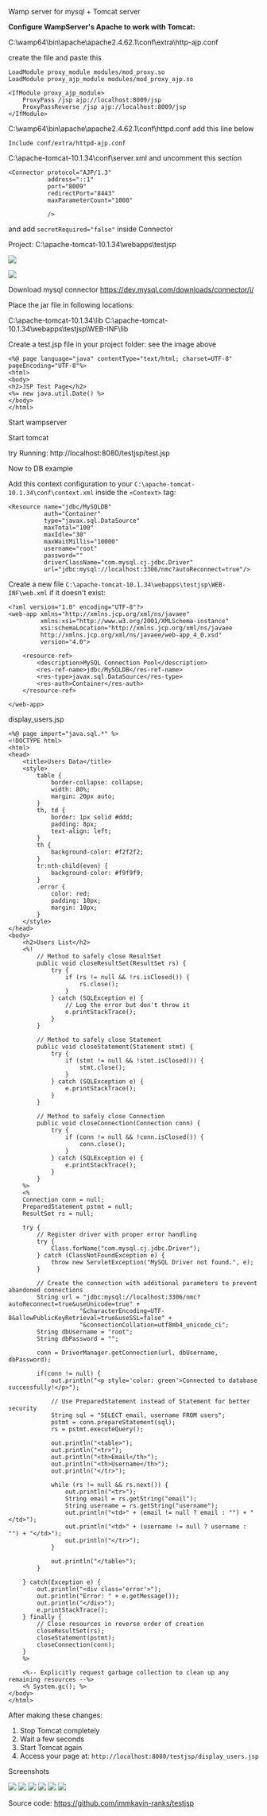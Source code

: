 Wamp server for mysql + Tomcat server

**Configure WampServer's Apache to work with Tomcat:**

C:\wamp64\bin\apache\apache2.4.62.1\conf\extra\http-ajp.conf

create the file and paste this

```
LoadModule proxy_module modules/mod_proxy.so
LoadModule proxy_ajp_module modules/mod_proxy_ajp.so

<IfModule proxy_ajp_module>
    ProxyPass /jsp ajp://localhost:8009/jsp
    ProxyPassReverse /jsp ajp://localhost:8009/jsp
</IfModule>
```

C:\wamp64\bin\apache\apache2.4.62.1\conf\httpd.conf add this line below

`Include conf/extra/httpd-ajp.conf`

C:\apache-tomcat-10.1.34\conf\server.xml and uncomment this section

<!-- Define an AJP 1.3 Connector on port 8009 -->
   
    <Connector protocol="AJP/1.3"
               address="::1"
               port="8009"
               redirectPort="8443"
               maxParameterCount="1000"
		
               />


and add `secretRequired="false"` inside Connector

Project: C:\apache-tomcat-10.1.34\webapps\testjsp

![](attachments/Pasted%20image%2020250103085059.png)

![](attachments/Pasted%20image%2020250103085109.png)

Download mysql connector https://dev.mysql.com/downloads/connector/j/

Place the jar file in following locations:

C:\apache-tomcat-10.1.34\lib
C:\apache-tomcat-10.1.34\webapps\testjsp\WEB-INF\lib

Create a test.jsp file in your project folder: see the image above

```
<%@ page language="java" contentType="text/html; charset=UTF-8" pageEncoding="UTF-8"%>
<html>
<body>
<h2>JSP Test Page</h2>
<%= new java.util.Date() %>
</body>
</html>
```


Start wampserver

Start tomcat

try Running: http://localhost:8080/testjsp/test.jsp


Now to DB example

Add this context configuration to your `C:\apache-tomcat-10.1.34\conf\context.xml` inside the `<Context>` tag:

```
<Resource name="jdbc/MySQLDB"
          auth="Container"
          type="javax.sql.DataSource"
          maxTotal="100"
          maxIdle="30"
          maxWaitMillis="10000"
          username="root"
          password=""
          driverClassName="com.mysql.cj.jdbc.Driver"
          url="jdbc:mysql://localhost:3306/nmc?autoReconnect=true"/>
```

Create a new file `C:\apache-tomcat-10.1.34\webapps\testjsp\WEB-INF\web.xml` if it doesn't exist:

```
<?xml version="1.0" encoding="UTF-8"?>
<web-app xmlns="http://xmlns.jcp.org/xml/ns/javaee"
         xmlns:xsi="http://www.w3.org/2001/XMLSchema-instance"
         xsi:schemaLocation="http://xmlns.jcp.org/xml/ns/javaee 
         http://xmlns.jcp.org/xml/ns/javaee/web-app_4_0.xsd"
         version="4.0">
    
    <resource-ref>
        <description>MySQL Connection Pool</description>
        <res-ref-name>jdbc/MySQLDB</res-ref-name>
        <res-type>javax.sql.DataSource</res-type>
        <res-auth>Container</res-auth>
    </resource-ref>
    
</web-app>
```


display_users.jsp

```<%@ page language="java" contentType="text/html; charset=UTF-8" pageEncoding="UTF-8"%>
<%@ page import="java.sql.*" %>
<!DOCTYPE html>
<html>
<head>
    <title>Users Data</title>
    <style>
        table {
            border-collapse: collapse;
            width: 80%;
            margin: 20px auto;
        }
        th, td {
            border: 1px solid #ddd;
            padding: 8px;
            text-align: left;
        }
        th {
            background-color: #f2f2f2;
        }
        tr:nth-child(even) {
            background-color: #f9f9f9;
        }
        .error {
            color: red;
            padding: 10px;
            margin: 10px;
        }
    </style>
</head>
<body>
    <h2>Users List</h2>
    <%!
        // Method to safely close ResultSet
        public void closeResultSet(ResultSet rs) {
            try {
                if (rs != null && !rs.isClosed()) {
                    rs.close();
                }
            } catch (SQLException e) {
                // Log the error but don't throw it
                e.printStackTrace();
            }
        }

        // Method to safely close Statement
        public void closeStatement(Statement stmt) {
            try {
                if (stmt != null && !stmt.isClosed()) {
                    stmt.close();
                }
            } catch (SQLException e) {
                e.printStackTrace();
            }
        }

        // Method to safely close Connection
        public void closeConnection(Connection conn) {
            try {
                if (conn != null && !conn.isClosed()) {
                    conn.close();
                }
            } catch (SQLException e) {
                e.printStackTrace();
            }
        }
    %>
    <%
    Connection conn = null;
    PreparedStatement pstmt = null;
    ResultSet rs = null;
    
    try {
        // Register driver with proper error handling
        try {
            Class.forName("com.mysql.cj.jdbc.Driver");
        } catch (ClassNotFoundException e) {
            throw new ServletException("MySQL Driver not found.", e);
        }
        
        // Create the connection with additional parameters to prevent abandoned connections
        String url = "jdbc:mysql://localhost:3306/nmc?autoReconnect=true&useUnicode=true" +
                    "&characterEncoding=UTF-8&allowPublicKeyRetrieval=true&useSSL=false" +
                    "&connectionCollation=utf8mb4_unicode_ci";
        String dbUsername = "root";
        String dbPassword = "";
        
        conn = DriverManager.getConnection(url, dbUsername, dbPassword);
        
        if(conn != null) {
            out.println("<p style='color: green'>Connected to database successfully!</p>");
            
            // Use PreparedStatement instead of Statement for better security
            String sql = "SELECT email, username FROM users";
            pstmt = conn.prepareStatement(sql);
            rs = pstmt.executeQuery();
            
            out.println("<table>");
            out.println("<tr>");
            out.println("<th>Email</th>");
            out.println("<th>Username</th>");
            out.println("</tr>");
            
            while (rs != null && rs.next()) {
                out.println("<tr>");
                String email = rs.getString("email");
                String username = rs.getString("username");
                out.println("<td>" + (email != null ? email : "") + "</td>");
                out.println("<td>" + (username != null ? username : "") + "</td>");
                out.println("</tr>");
            }
            
            out.println("</table>");
        }
        
    } catch(Exception e) {
        out.println("<div class='error'>");
        out.println("Error: " + e.getMessage());
        out.println("</div>");
        e.printStackTrace();
    } finally {
        // Close resources in reverse order of creation
        closeResultSet(rs);
        closeStatement(pstmt);
        closeConnection(conn);
    }
    %>
    
    <%-- Explicitly request garbage collection to clean up any remaining resources --%>
    <% System.gc(); %>
</body>
</html>
```

After making these changes:

1. Stop Tomcat completely
2. Wait a few seconds
3. Start Tomcat again
4. Access your page at: `http://localhost:8080/testjsp/display_users.jsp`


Screenshots

![](attachments/Pasted%20image%2020250103090015.png)
![](attachments/Pasted%20image%2020250103090031.png)
![](attachments/Pasted%20image%2020250103090040.png)
![](attachments/Pasted%20image%2020250103090104.png)
![](attachments/Pasted%20image%2020250103090316.png)
![](attachments/Pasted%20image%2020250103090329.png)

Source code: https://github.com/immkavin-ranks/testjsp